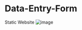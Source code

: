 # Data-Entry-Form
Static Website
![image](https://user-images.githubusercontent.com/111858908/222702550-0313ad3e-92c2-4b7c-8b7c-1c1fe0c27867.png)
